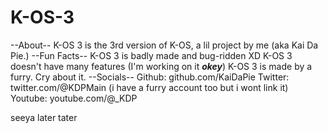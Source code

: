 # K-OS-3 

--About--
K-OS 3 is the 3rd version of K-OS, a lil project by me (aka Kai Da Pie.) 
--Fun Facts--
K-OS 3 is badly made and bug-ridden XD
K-OS 3 doesn't have many features (I'm working on it ***okey***)
K-OS 3 is made by a furry. Cry about it.
--Socials--
Github: github.com/KaiDaPie
Twitter: twitter.com/@KDPMain (i have a furry account too but i wont link it)
Youtube: youtube.com/@_KDP

seeya later tater
